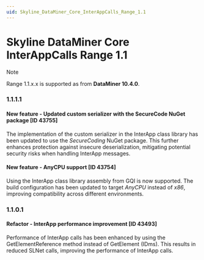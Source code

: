 ```yaml
---
uid: Skyline_DataMiner_Core_InterAppCalls_Range_1.1
---
```


# Skyline DataMiner Core InterAppCalls Range 1.1

> [!NOTE]
> Range 1.1.x.x is supported as from **DataMiner 10.4.0**.

### 1.1.1.1

#### New feature - Updated custom serializer with the SecureCode NuGet package [ID 43755]

The implementation of the custom serializer in the InterApp class library has been updated to use the *SecureCoding* NuGet package.
This further enhances protection against insecure deserialization, mitigating potential security risks when handling InterApp messages.

#### New feature - AnyCPU support [ID 43754]

Using the InterApp class library assembly from GQI is now supported.
The build configuration has been updated to target *AnyCPU* instead of *x86*, improving compatibility across different environments.

### 1.1.0.1

#### Refactor - InterApp performance improvement [ID 43493]

Performance of InterApp calls has been enhanced by using the GetElementReference method instead of GetElement (IDms). This results in reduced SLNet calls, improving the performance of InterApp calls.
